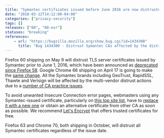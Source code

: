 ```yaml
---
title: "Symantec certificates issued before June 2016 are now distrusted"
date: "2018-03-12T14:12:00-04:00"
categories: ["privacy-security"]
tags: []
releases: ["60", "60-esr"]
statuses: "breaking"
references:
    - url: "https://bugzilla.mozilla.org/show_bug.cgi?id=1434300"
      title: "Bug 1434300 - Distrust Symantec CAs affected by the distrust plan"
---
```

Firefox 60 shipping on May 9 will distrust TLS server certificates issued by Symantec prior to June 1, 2016, which have been announced as [deprecated since Firefox 58](https://www.fxsitecompat.dev/en-CA/docs/2018/symantec-issued-certificates-will-soon-be-distrusted/). Google Chrome 66 shipping on April 17 is going to make the [same change](https://security.googleblog.com/2017/09/chromes-plan-to-distrust-symantec.html). All the Symantec brands including GeoTrust, RapidSSL, Thawte and Verisign will be affected by the multi-vendor distrust actions due to a [number of CA practice issues](https://wiki.mozilla.org/CA:Symantec_Issues).

To avoid unwanted Insecure Connection error pages, webmasters using any Symantec-issued certificate, particularly on [this top site list](https://bugzilla.mozilla.org/attachment.cgi?id=8953758), have to [replace it with a new one](https://www.symantec.com/connect/blogs/information-replacement-symantec-ssltls-certificates) or obtain an alternative certificate from other CA as soon as possible. We recommend [Let's Encrypt](https://letsencrypt.org/) that offers trusted certificates for free.

Firefox 63 and Chrome 70, both shipping in October, will distrust all Symantec certificates regardless of the issue date.

